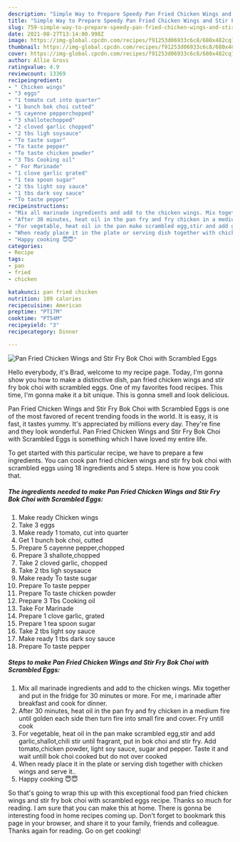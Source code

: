 ```yaml
---
description: "Simple Way to Prepare Speedy Pan Fried Chicken Wings and Stir Fry Bok Choi with Scrambled Eggs"
title: "Simple Way to Prepare Speedy Pan Fried Chicken Wings and Stir Fry Bok Choi with Scrambled Eggs"
slug: 759-simple-way-to-prepare-speedy-pan-fried-chicken-wings-and-stir-fry-bok-choi-with-scrambled-eggs
date: 2021-08-27T13:14:00.998Z
image: https://img-global.cpcdn.com/recipes/f91253d06933c6c8/680x482cq70/pan-fried-chicken-wings-and-stir-fry-bok-choi-with-scrambled-eggs-recipe-main-photo.jpg
thumbnail: https://img-global.cpcdn.com/recipes/f91253d06933c6c8/680x482cq70/pan-fried-chicken-wings-and-stir-fry-bok-choi-with-scrambled-eggs-recipe-main-photo.jpg
cover: https://img-global.cpcdn.com/recipes/f91253d06933c6c8/680x482cq70/pan-fried-chicken-wings-and-stir-fry-bok-choi-with-scrambled-eggs-recipe-main-photo.jpg
author: Allie Gross
ratingvalue: 4.9
reviewcount: 13369
recipeingredient:
- " Chicken wings"
- "3 eggs"
- "1 tomato cut into quarter"
- "1 bunch bok choi cutted"
- "5 cayenne pepperchopped"
- "3 shallotechopped"
- "2 cloved garlic chopped"
- "2 tbs ligh soysauce"
- "To taste sugar"
- "To taste pepper"
- "To taste chicken powder"
- "3 Tbs Cooking oil"
- " For Marinade"
- "1 clove garlic grated"
- "1 tea spoon sugar"
- "2 tbs light soy sauce"
- "1 tbs dark soy sauce"
- "To taste pepper"
recipeinstructions:
- "Mix all marinade ingredients and add to the chicken wings. Mix together and put in the fridge for 30 minutes or more. For me, i marinade after breakfast and cook for dinner."
- "After 30 minutes, heat oil in the pan fry and fry chicken in a medium fire until golden each side then turn fire into small fire and cover. Fry untill cook"
- "For vegetable, heat oil in the pan make scrambled egg,stir and add garlic,shallot,chili stir until fragrant, put in bok choi and stir fry. Add tomato,chicken powder, light soy sauce, sugar and pepper. Taste it and wait untill bok choi cooked but do not over cooked"
- "When ready place it in the plate or serving dish together with chicken wings and serve it.."
- "Happy cooking 😇😇"
categories:
- Recipe
tags:
- pan
- fried
- chicken

katakunci: pan fried chicken 
nutrition: 109 calories
recipecuisine: American
preptime: "PT17M"
cooktime: "PT54M"
recipeyield: "3"
recipecategory: Dinner

---
```



![Pan Fried Chicken Wings and Stir Fry Bok Choi with Scrambled Eggs](https://img-global.cpcdn.com/recipes/f91253d06933c6c8/680x482cq70/pan-fried-chicken-wings-and-stir-fry-bok-choi-with-scrambled-eggs-recipe-main-photo.jpg)

Hello everybody, it's Brad, welcome to my recipe page. Today, I'm gonna show you how to make a distinctive dish, pan fried chicken wings and stir fry bok choi with scrambled eggs. One of my favorites food recipes. This time, I'm gonna make it a bit unique. This is gonna smell and look delicious.

Pan Fried Chicken Wings and Stir Fry Bok Choi with Scrambled Eggs is one of the most favored of recent trending foods in the world. It is easy, it is fast, it tastes yummy. It's appreciated by millions every day. They're fine and they look wonderful. Pan Fried Chicken Wings and Stir Fry Bok Choi with Scrambled Eggs is something which I have loved my entire life.




To get started with this particular recipe, we have to prepare a few ingredients. You can cook pan fried chicken wings and stir fry bok choi with scrambled eggs using 18 ingredients and 5 steps. Here is how you cook that.

<!--inarticleads1-->

##### The ingredients needed to make Pan Fried Chicken Wings and Stir Fry Bok Choi with Scrambled Eggs:

1. Make ready  Chicken wings
1. Take 3 eggs
1. Make ready 1 tomato, cut into quarter
1. Get 1 bunch bok choi, cutted
1. Prepare 5 cayenne pepper,chopped
1. Prepare 3 shallote,chopped
1. Take 2 cloved garlic, chopped
1. Take 2 tbs ligh soysauce
1. Make ready To taste sugar
1. Prepare To taste pepper
1. Prepare To taste chicken powder
1. Prepare 3 Tbs Cooking oil
1. Take  For Marinade
1. Prepare 1 clove garlic, grated
1. Prepare 1 tea spoon sugar
1. Take 2 tbs light soy sauce
1. Make ready 1 tbs dark soy sauce
1. Prepare To taste pepper




<!--inarticleads2-->

##### Steps to make Pan Fried Chicken Wings and Stir Fry Bok Choi with Scrambled Eggs:

1. Mix all marinade ingredients and add to the chicken wings. Mix together and put in the fridge for 30 minutes or more. For me, i marinade after breakfast and cook for dinner.
1. After 30 minutes, heat oil in the pan fry and fry chicken in a medium fire until golden each side then turn fire into small fire and cover. Fry untill cook
1. For vegetable, heat oil in the pan make scrambled egg,stir and add garlic,shallot,chili stir until fragrant, put in bok choi and stir fry. Add tomato,chicken powder, light soy sauce, sugar and pepper. Taste it and wait untill bok choi cooked but do not over cooked
1. When ready place it in the plate or serving dish together with chicken wings and serve it..
1. Happy cooking 😇😇




So that's going to wrap this up with this exceptional food pan fried chicken wings and stir fry bok choi with scrambled eggs recipe. Thanks so much for reading. I am sure that you can make this at home. There is gonna be interesting food in home recipes coming up. Don't forget to bookmark this page in your browser, and share it to your family, friends and colleague. Thanks again for reading. Go on get cooking!

